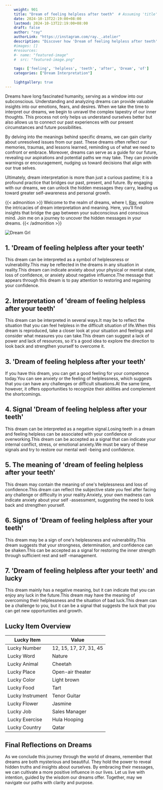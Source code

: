 ```yaml
---
    weight: 901
    title: "Dream of feeling helpless after teeth"  # Assuming 'title' column exists
    date: 2024-10-13T22:19:00+08:00
    lastmod: 2024-10-13T22:19:00+08:00
    draft: false
    author: "ray"
    authorLink: "https://instagram.com/ray._.atelier"
    description: "Discover how 'Dream of feeling helpless after teeth' can interpret your future and uncover its significant meanings in your life."
    #images: []
    #resources:
    #- name: "featured-image"
    #  src: "featured-image.png"
    
    tags: ['feeling', 'helpless', 'teeth', 'after', 'Dream', 'of']
    categories: ["Dream Interpretation"]
    
    lightgallery: true
---
```

    
Dreams have long fascinated humanity, serving as a window into our subconscious. Understanding and analyzing dreams can provide valuable insights into our emotions, fears, and desires. When we take the time to interpret our dreams, we begin to unravel the complex tapestry of our inner thoughts. This process not only helps us understand ourselves better but also allows us to connect our past experiences with our present circumstances and future possibilities.

By delving into the meanings behind specific dreams, we can gain clarity about unresolved issues from our past. These dreams often reflect our memories, traumas, and lessons learned, reminding us of what we need to confront or embrace. Moreover, dreams can serve as a guide for our future, revealing our aspirations and potential paths we may take. They can provide warnings or encouragement, nudging us toward decisions that align with our true selves.

Ultimately, dream interpretation is more than just a curious pastime; it is a profound practice that bridges our past, present, and future. By engaging with our dreams, we can unlock the hidden messages they carry, leading us toward greater self-awareness and personal growth.

{{< admonition >}}
Welcome to the realm of dreams, where I, [Ray](https://instagram.com/ray._.atelier), explore the intricacies of dream interpretation and meaning. Here, you’ll find insights that bridge the gap between your subconscious and conscious mind. Join me on a journey to uncover the hidden messages in your dreams.
{{< /admonition >}}

![Dream Grl](https://cdn.pixabay.com/photo/2017/11/02/03/35/gothic-2910057_1280.jpg "Dream Grl")

## 1. 'Dream of feeling helpless after your teeth'
This dream can be interpreted as a symbol of helplessness or vulnerability.This may be reflected in the dreams in any situation in reality.This dream can indicate anxiety about your physical or mental state, loss of confidence, or anxiety about negative influence.The message that appears through this dream is to pay attention to restoring and regaining your confidence.

## 2. Interpretation of 'dream of feeling helpless after your teeth'
This dream can be interpreted in several ways.It may be to reflect the situation that you can feel helpless in the difficult situation of life.When this dream is reproduced, take a closer look at your situation and feelings and consider what measures you can take.This dream can suggest a lack of power and lack of resources, so it's a good idea to explore the direction to look back and strengthen yourself to overcome it.

## 3. 'Dream of feeling helpless after your teeth'
If you have this dream, you can get a good feeling for your competence today.You can see anxiety or the feeling of helplessness, which suggests that you can have any challenges or difficult situations.At the same time, however, it offers opportunities to recognize their abilities and complement the shortcomings.

## 4. Signal 'Dream of feeling helpless after your teeth'
This dream can be interpreted as a negative signal.Losing teeth in a dream and feeling helpless can be associated with your confidence or overworking.This dream can be accepted as a signal that can indicate your internal conflict, stress, or emotional anxiety.We must be wary of these signals and try to restore our mental well -being and confidence.

## 5. The meaning of 'dream of feeling helpless after your teeth'
This dream may contain the meaning of one's helplessness and loss of confidence.This dream can reflect the subjective state you feel after facing any challenge or difficulty in your reality.Anxiety, your own madness can indicate anxiety about your self -assessment, suggesting the need to look back and strengthen yourself.

## 6. Signs of 'Dream of feeling helpless after your teeth'
This dream may be a sign of one's helplessness and vulnerability.This dream suggests that your strongness, determination, and confidence can be shaken.This can be accepted as a signal for restoring the inner strength through sufficient rest and self -management.

## 7. 'Dream of feeling helpless after your teeth' and lucky
This dream mainly has a negative meaning, but it can indicate that you can enjoy any luck in the future.This dream may have the meaning of overcoming their helplessness and the situation of bad luck.This dream can be a challenge to you, but it can be a signal that suggests the luck that you can get new opportunities and growth.

## Lucky Item Overview
| Lucky Item          | Value              |
|---------------|--------------------|
| Lucky Number        | 12, 15, 17, 27, 31, 45  |
| Lucky Word          | Nature |
| Lucky Animal        | Cheetah |
| Lucky Place         | Open-air theater     |
| Lucky Color         | Light brown     |
| Lucky Food          | Tart      |
| Lucky Instrument    | Tenor Guitar |
| Lucky Flower        | Jasmine    |
| Lucky Job           | Sales Manager       |
| Lucky Exercise      | Hula Hooping  |
| Lucky Country       | Qatar    |


##  Final Reflections on Dreams

As we conclude this journey through the world of dreams, remember that dreams are both mysterious and beautiful. They hold the power to reveal hidden truths and insights about ourselves. By embracing their messages, we can cultivate a more positive influence in our lives. Let us live with intention, guided by the wisdom our dreams offer. Together, may we navigate our paths with clarity and purpose.
